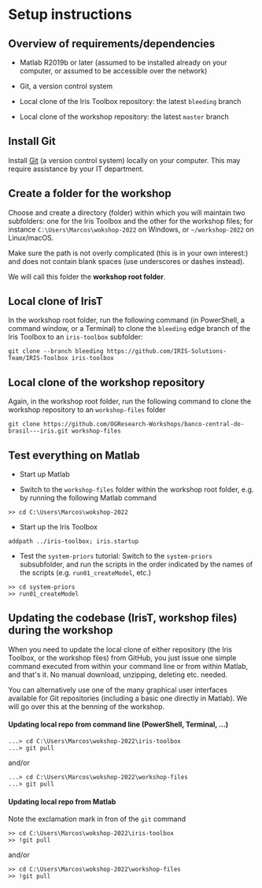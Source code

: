 # Setup instructions

## Overview of requirements/dependencies

* Matlab R2019b or later (assumed to be installed already on your computer,
  or assumed to be accessible over the network)

* Git, a version control system

* Local clone of the Iris Toolbox repository: the latest `bleeding` branch

* Local clone of the workshop repository: the latest `master` branch


## Install Git

Install [Git](https://git-scm.com) (a version control system) locally on
your computer. This may require assistance by your IT department.


## Create a folder for the workshop

Choose and create a directory (folder) within which you will maintain two subfolders: one for the Iris
Toolbox and the other for the workshop files; for instance `C:\Users\Marcos\wokshop-2022` on Windows, or
`~/workshop-2022` on Linux/macOS.

Make sure the path is not overly complicated (this is in your own
interest:) and does not contain blank spaces (use underscores or dashes
instead).

We will call this folder the **workshop root folder**.


## Local clone of IrisT

In the workshop root folder, run the following command (in PowerShell,
a command window, or a Terminal) to clone the `bleeding` edge branch of the
Iris Toolbox to an `iris-toolbox` subfolder:

```
git clone --branch bleeding https://github.com/IRIS-Solutions-Team/IRIS-Toolbox iris-toolbox
```


## Local clone of the workshop repository

Again, in the workshop root folder, run the following command to clone the
workshop repository to an `workshop-files` folder

```
git clone https://github.com/OGResearch-Workshops/banco-central-do-brasil---iris.git workshop-files
```

## Test everything on Matlab

* Start up Matlab

* Switch to the `workshop-files` folder within the workshop root folder,
e.g. by running the following Matlab command

```
>> cd C:\Users\Marcos\wokshop-2022
```

* Start up the Iris Toolbox

```
addpath ../iris-toolbox; iris.startup
```

* Test the `system-priors` tutorial: Switch to the `system-priors`
  subsubfolder, and run the scripts in the order indicated by the names of
  the scripts (e.g. `run01_createModel`, etc.)


```
>> cd system-priors
>> run01_createModel
```


## Updating the codebase (IrisT, workshop files) during the workshop

When you need to update the local clone of either repository (the Iris
Toolbox, or the workshop files) from GitHub, you just issue one simple
command executed from within your command line or from within Matlab, and
that's it. No manual download, unzipping, deleting etc. needed.

You can alternatively use one of the many graphical user interfaces
available for Git repositories (including a basic one directly in Matlab).
We will go over this at the benning of the workshop.


#### Updating local repo from command line (PowerShell, Terminal, ...)

```
...> cd C:\Users\Marcos\wokshop-2022\iris-toolbox
...> git pull
```

and/or

```
...> cd C:\Users\Marcos\wokshop-2022\workshop-files
...> git pull
```


#### Updating local repo from Matlab

Note the exclamation mark in fron of the `git` command

```
>> cd C:\Users\Marcos\wokshop-2022\iris-toolbox
>> !git pull
```

and/or

```
>> cd C:\Users\Marcos\wokshop-2022\workshop-files
>> !git pull
```


